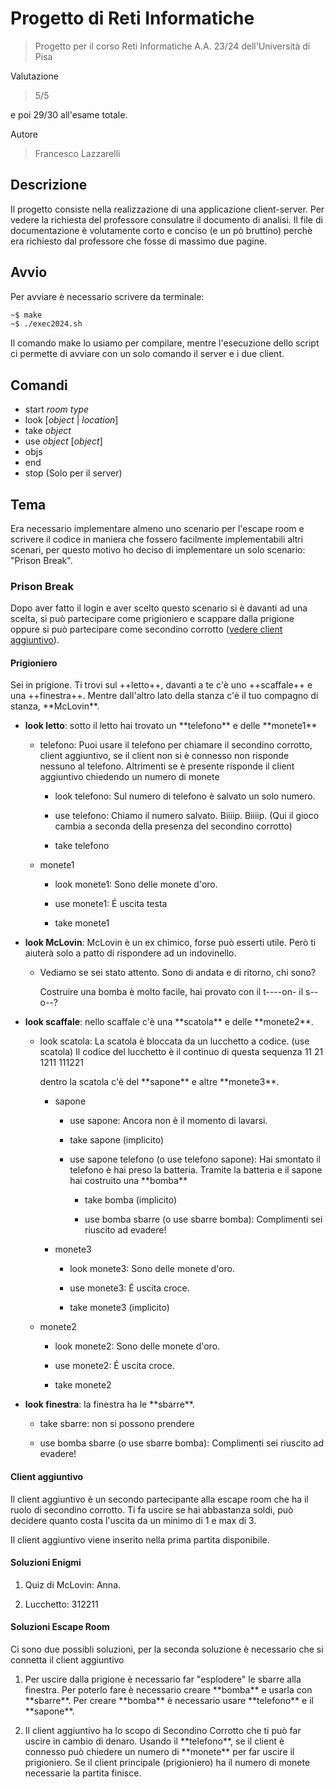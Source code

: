 # Progetto di Reti Informatiche

> Progetto per il corso Reti Informatiche A.A. 23/24 dell'Università di Pisa

Valutazione

> 5/5

e poi 29/30 all'esame totale.

Autore

> Francesco Lazzarelli

## Descrizione

Il progetto consiste nella realizzazione di una applicazione client-server. Per vedere la richiesta del professore consulatre il documento di analisi.
Il file di documentazione è volutamente corto e conciso (e un pò bruttino) perchè era richiesto dal professore che fosse di massimo due pagine.

## Avvio

Per avviare è necessario scrivere da terminale:

```bash
~$ make
~$ ./exec2024.sh 
```

Il comando make lo usiamo per compilare, mentre l'esecuzione dello script ci permette di avviare con un solo comando il server e i due client.

## Comandi

* start *room* *type*
* look [*object* | *location*]
* take *object*
* use *object* [*object*] 
* objs 
* end
* stop (Solo per il server)

## Tema

Era necessario implementare almeno uno scenario per l'escape room e scrivere il codice in maniera che fossero facilmente implementabili altri scenari, per questo motivo ho deciso di implementare un solo scenario: "Prison Break".

### Prison Break

Dopo aver fatto il login e aver scelto questo scenario si è davanti ad una scelta, si può partecipare come prigioniero e scappare dalla prigione oppure si può partecipare come secondino corrotto ([vedere client aggiuntivo](#client-aggiuntivo)).

#### Prigioniero

Sei in prigione. Ti trovi sul \+\+letto\+\+, davanti a te c'è uno \+\+scaffale\+\+ e una \+\+finestra\+\+. Mentre dall'altro lato della stanza c'è il tuo compagno di stanza, \*\*McLovin\*\*. 

* **look letto**: sotto il letto hai trovato un \*\*telefono\*\* e delle \*\*monete1\*\*

    * telefono: Puoi usare il telefono per chiamare il secondino corrotto, client aggiuntivo, se il client non si è connesso non risponde nessuno al telefono. Altrimenti se è presente risponde il client aggiuntivo chiedendo un numero di monete
        
        * look telefono: Sul numero di telefono è salvato un solo numero.

        * use telefono: Chiamo il numero salvato. Biiiip. Biiiip. (Qui il gioco cambia a seconda della presenza del secondino corrotto)

        * take telefono                        

    * monete1

        * look monete1: Sono delle monete d'oro.

        * use monete1: É uscita testa

        * take monete1   

* **look McLovin**: McLovin è un ex chimico, forse può esserti utile. Però ti aiuterà solo a patto di rispondere ad un indovinello.

    * Vediamo se sei stato attento. Sono di andata e di ritorno, chi sono? 

        Costruire una bomba è molto facile, hai provato con il t----on- il s--o--?

* **look scaffale**: nello scaffale c'è una \*\*scatola\*\* e delle \*\*monete2\*\*.

    * look scatola: La scatola è bloccata da un lucchetto a codice. (use scatola) Il codice del lucchetto è il continuo di questa sequenza
        11
        21
        1211
        111221

        dentro la scatola c'è del \*\*sapone\*\* e altre \*\*monete3\*\*.

        * sapone

            * use sapone: Ancora non è il momento di lavarsi.

            * take sapone (implicito)

            * use sapone telefono (o use telefono sapone): Hai smontato il telefono è hai preso la batteria. Tramite la batteria e il sapone hai costruito una \*\*bomba\*\*

                * take bomba (implicito)

                * use bomba sbarre (o use sbarre bomba): Complimenti sei riuscito ad evadere!

        * monete3

            * look monete3: Sono delle monete d'oro.

            * use monete3: É uscita croce.

            * take monete3 (implicito)

    * monete2

        * look monete2: Sono delle monete d'oro.

        * use monete2: É uscita croce.

        * take monete2

* **look finestra**: la finestra ha le \*\*sbarre\*\*.

    * take sbarre: non si possono prendere

    * use bomba sbarre (o use sbarre bomba): Complimenti sei riuscito ad evadere!

#### Client aggiuntivo

Il client aggiuntivo è un secondo partecipante alla escape room che ha il ruolo di secondino corrotto. Ti fa uscire se hai abbastanza soldi, può decidere quanto costa l'uscita da un minimo di 1 e max di 3.

Il client aggiuntivo viene inserito nella prima partita disponibile.

#### Soluzioni Enigmi

1. Quiz di McLovin: Anna.

2. Lucchetto: 312211

#### Soluzioni Escape Room

Ci sono due possibli soluzioni, per la seconda soluzione è necessario che si connetta il client aggiuntivo

1. Per uscire dalla prigione è necessario far "esplodere" le sbarre alla finestra. Per poterlo fare è necessario creare \*\*bomba\*\* e usarla con \*\*sbarre\*\*.
Per creare \*\*bomba\*\* è necessario usare \*\*telefono\*\* e il \*\*sapone\*\*.

2. Il client aggiuntivo ha lo scopo di Secondino Corrotto che ti può far uscire in cambio di denaro. Usando il \*\*telefono\*\*, se il client è connesso può chiedere un numero di \*\*monete\*\* per far uscire il prigioniero. Se il client principale (prigioniero) ha il numero di monete necessarie la partita finisce.
